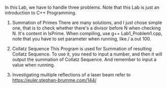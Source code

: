 In this Lab, we have to handle three problems. Note that this Lab is just an introduction to C++ Programming. 
  1. Summation of Primes
  There are many solutions, and I just chose simple one, that is to check whether there's a divisor before N when checking N. It's content in IsPrime.
  When compiling, use g++ Lab1_Problem1.cpp, note that you have to set parameter when running, like./ a.out 100.
  
  2. Collatz Sequence
  This Program is used for Summation of resulting Collatz Sequence. To use it, you need to input a number, 
  and then it will output the summation of Collatz Sequence. And remember to input a value when running.
  
  3. Investigating multiple reflections of a laser beam
  refer to https://euler.stephan-brumme.com/144/
